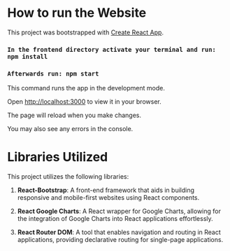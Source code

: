 # How to run the Website

This project was bootstrapped with [Create React App](https://github.com/facebook/create-react-app).

### `In the frontend directory activate your terminal and run: npm install`

### `Afterwards run: npm start`

This command runs the app in the development mode.

Open [http://localhost:3000](http://localhost:3000) to view it in your browser.

The page will reload when you make changes.

You may also see any errors in the console.

# Libraries Utilized

This project utilizes the following libraries:

1. **React-Bootstrap**: A front-end framework that aids in building responsive and mobile-first websites using React components.

2. **React Google Charts**: A React wrapper for Google Charts, allowing for the integration of Google Charts into React applications effortlessly.

3. **React Router DOM**: A tool that enables navigation and routing in React applications, providing declarative routing for single-page applications.
